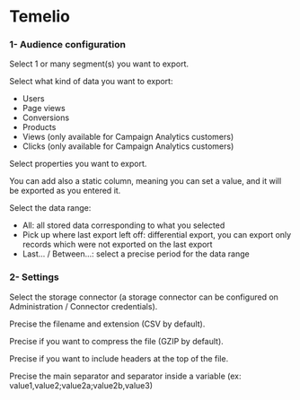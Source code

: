 # Temelio

### 1- Audience configuration

Select 1 or many segment(s) you want to export.

Select what kind of data you want to export:

* Users
* Page views
* Conversions
* Products
* Views (only available for Campaign Analytics customers)
* Clicks (only available for Campaign Analytics customers)

Select properties you want to export.

You can add also a static column, meaning you can set a value, and it will be exported as you entered it.

Select the data range:

* All: all stored data corresponding to what you selected
* Pick up where last export left off: differential export, you can export only records which were not exported on the last export
* Last... / Between...: select a precise period for the data range

### 2- Settings

Select the storage connector (a storage connector can be configured on Administration / Connector credentials).

Precise the filename and extension (CSV by default).

Precise if you want to compress the file (GZIP by default).

Precise if you want to include headers at the top of the file.

Precise the main separator and separator inside a variable (ex: value1,value2;value2a;value2b,value3)
